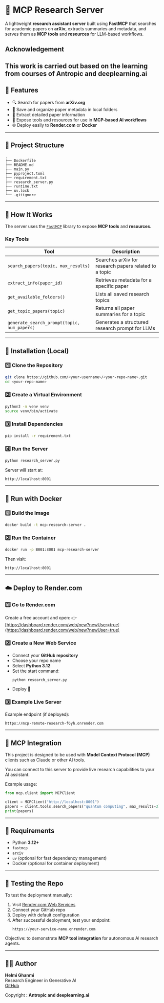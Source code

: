 # 🧠 MCP Research Server

A lightweight **research assistant server** built using **FastMCP** that searches for academic papers on **arXiv**, extracts summaries and metadata, and serves them as **MCP tools** and **resources** for LLM-based workflows.
## Acknowledgement
This work is carried out based on the learning from courses of Antropic and deeplearning.ai
---

## 🚀 Features

- 🔍 Search for papers from **arXiv.org**
- 📁 Save and organize paper metadata in local folders
- 📜 Extract detailed paper information
- 🧰 Expose tools and resources for use in **MCP-based AI workflows**
- 🌐 Deploy easily to **Render.com** or **Docker**

---

## 🧩 Project Structure

```
.
├── Dockerfile
├── README.md
├── main.py
├── pyproject.toml
├── requirement.txt
├── research_server.py
├── runtime.txt
├── uv.lock
└── .gitignore
```

---

## 🧠 How It Works

The server uses the [`FastMCP`](https://github.com/modelcontextprotocol/fastmcp) library to expose **MCP tools** and **resources**.

### Key Tools
| Tool | Description |
|------|--------------|
| `search_papers(topic, max_results)` | Searches arXiv for research papers related to a topic |
| `extract_info(paper_id)` | Retrieves metadata for a specific paper |
| `get_available_folders()` | Lists all saved research topics |
| `get_topic_papers(topic)` | Returns all paper summaries for a topic |
| `generate_search_prompt(topic, num_papers)` | Generates a structured research prompt for LLMs |

---

## 🧰 Installation (Local)

### 1️⃣ Clone the Repository
```bash
git clone https://github.com/<your-username>/<your-repo-name>.git
cd <your-repo-name>
```

### 2️⃣ Create a Virtual Environment
```bash
python3 -m venv venv
source venv/bin/activate
```

### 3️⃣ Install Dependencies
```bash
pip install -r requirement.txt
```

### 4️⃣ Run the Server
```bash
python research_server.py
```

Server will start at:
```
http://localhost:8001
```

---

## 🐳 Run with Docker

### 1️⃣ Build the Image
```bash
docker build -t mcp-research-server .
```

### 2️⃣ Run the Container
```bash
docker run -p 8001:8001 mcp-research-server
```

Then visit:
```
http://localhost:8001
```

---

## ☁️ Deploy to Render.com

### 1️⃣ Go to Render.com
Create a free account and open:
👉 [https://dashboard.render.com/web/new?newUser=true](https://dashboard.render.com/web/new?newUser=true)

### 2️⃣ Create a New Web Service
- Connect your **GitHub repository**
- Choose your repo name
- Select **Python 3.12**
- Set the start command:
  ```
  python research_server.py
  ```
- Deploy 🚀

### 3️⃣ Example Live Server
Example endpoint (if deployed):
```
https://mcp-remote-research-f6yh.onrender.com
```

---

## 🧠 MCP Integration

This project is designed to be used with **Model Context Protocol (MCP)** clients such as Claude or other AI tools.

You can connect to this server to provide live research capabilities to your AI assistant.

Example usage:
```python
from mcp.client import MCPClient

client = MCPClient("http://localhost:8001")
papers = client.tools.search_papers("quantum computing", max_results=3)
print(papers)
```

---

## 🧾 Requirements

- Python **3.12+**
- `fastmcp`
- `arxiv`
- `uv` (optional for fast dependency management)
- Docker (optional for container deployment)

---

## 🧪 Testing the Repo

To test the deployment manually:

1. Visit [Render.com Web Services](https://dashboard.render.com/web/new?newUser=true)
2. Connect your GitHub repo
3. Deploy with default configuration
4. After successful deployment, test your endpoint:
   ```
   https://your-service-name.onrender.com
   ```

Objective: to demonstrate **MCP tool integration** for autonomous AI research agents.

---

## 👨‍💻 Author

**Helmi Ghanmi**  
Research Engineer in Generative AI  
[GitHub](https://github.com/helmighanmi)

Copyright : **Antropic and deeplearning.ai**
